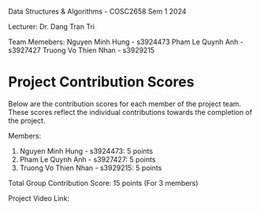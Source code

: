 Data Structures & Algorithms - COSC2658
Sem 1 2024

Lecturer:
Dr. Dang Tran Tri

Team Memebers:
Nguyen Minh Hung - s3924473
Pham Le Quynh Anh - s3927427
Truong Vo Thien Nhan - s3929215


Project Contribution Scores
===========================
Below are the contribution scores for each member of the project team. These scores reflect the individual contributions towards the completion of the project.

Members:
1. Nguyen Minh Hung - s3924473: 5 points
2. Pham Le Quynh Anh - s3927427: 5 points
3. Truong Vo Thien Nhan - s3929215: 5 points

Total Group Contribution Score: 15 points (For 3 members)

Project Video Link: 
